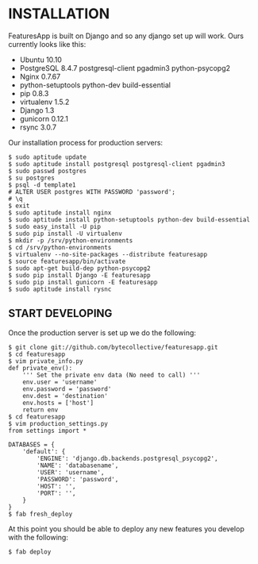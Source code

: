 INSTALLATION
============

FeaturesApp is built on Django and so any django set up will work. Ours 
currently looks like this:

- Ubuntu 10.10
- PostgreSQL 8.4.7 postgresql-client pgadmin3 python-psycopg2
- Nginx 0.7.67
- python-setuptools python-dev build-essential
- pip 0.8.3
- virtualenv 1.5.2
- Django 1.3
- gunicorn 0.12.1
- rsync 3.0.7

Our installation process for production servers:

    $ sudo aptitude update
    $ sudo aptitude install postgresql postgresql-client pgadmin3
    $ sudo passwd postgres
    $ su postgres
    $ psql -d template1
    # ALTER USER postgres WITH PASSWORD 'password';
    # \q
    $ exit
    $ sudo aptitude install nginx
    $ sudo aptitude install python-setuptools python-dev build-essential
    $ sudo easy_install -U pip
    $ sudo pip install -U virtualenv
    $ mkdir -p /srv/python-environments
    $ cd /srv/python-environments
    $ virtualenv --no-site-packages --distribute featuresapp
    $ source featuresapp/bin/activate
    $ sudo apt-get build-dep python-psycopg2
    $ sudo pip install Django -E featuresapp
    $ sudo pip install gunicorn -E featuresapp
    $ sudo aptitude install rysnc

START DEVELOPING
----------------

Once the production server is set up we do the following:

    $ git clone git://github.com/bytecollective/featuresapp.git
    $ cd featuresapp
    $ vim private_info.py
    def private_env():
        ''' Set the private env data (No need to call) '''
        env.user = 'username'
        env.password = 'password'
        env.dest = 'destination'
        env.hosts = ['host']
        return env
    $ cd featuresapp
    $ vim production_settings.py
    from settings import *

    DATABASES = {
        'default': {
            'ENGINE': 'django.db.backends.postgresql_psycopg2',
            'NAME': 'databasename',
            'USER': 'username',
            'PASSWORD': 'password',
            'HOST': '',
            'PORT': '',
        }
    }
    $ fab fresh_deploy

At this point you should be able to deploy any new features you
develop with the following:

    $ fab deploy
